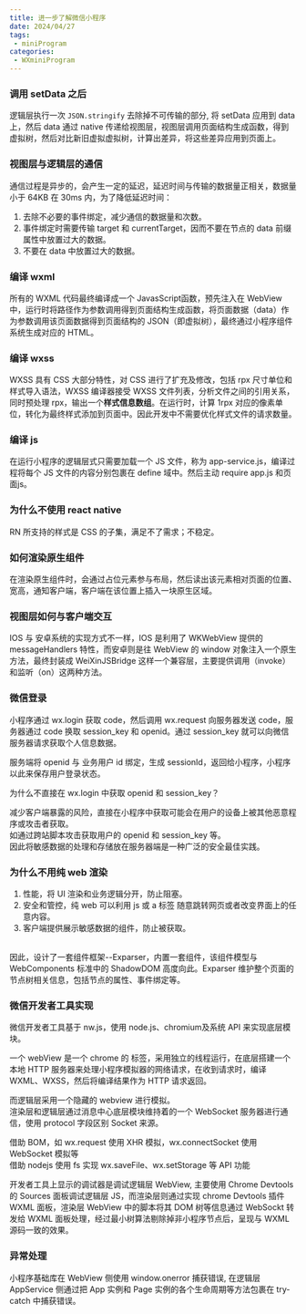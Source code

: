 ```yaml
---
title: 进一步了解微信小程序
date: 2024/04/27
tags:
 - miniProgram
categories:
 - WXminiProgram
---
```


### 调用 setData 之后
逻辑层执行一次 `JSON.stringify` 去除掉不可传输的部分, 将 setData 应用到 data 上，然后 data 通过 native 传递给视图层，视图层调用页面结构生成函数，得到虚拟树，然后对比新旧虚拟虚拟树，计算出差异，将这些差异应用到页面上。

### 视图层与逻辑层的通信
通信过程是异步的，会产生一定的延迟，延迟时间与传输的数据量正相关，数据量小于 64KB 在 30ms 内，为了降低延迟时间：
1. 去除不必要的事件绑定，减少通信的数据量和次数。
2. 事件绑定时需要传输 target 和 currentTarget，因而不要在节点的 data 前缀属性中放置过大的数据。
3. 不要在 data 中放置过大的数据。

### 编译 wxml
所有的 WXML 代码最终编译成一个 JavasScript函数，预先注入在 WebView 中，运行时将路径作为参数调用得到页面结构生成函数，将页面数据（data）作为参数调用该页面数据得到页面结构的 JSON（即虚拟树），最终通过小程序组件系统生成对应的 HTML。

### 编译 wxss
WXSS 具有 CSS 大部分特性，对 CSS 进行了扩充及修改，包括 rpx 尺寸单位和样式导入语法，WXSS 编译器接受 WXSS 文件列表，分析文件之间的引用关系，同时预处理 rpx，输出一个**样式信息数组**。在运行时，计算 1rpx 对应的像素单位，转化为最终样式添加到页面中。因此开发中不需要优化样式文件的请求数量。

### 编译 js
在运行小程序的逻辑层式只需要加载一个 JS 文件，称为 app-service.js，编译过程将每个 JS 文件的内容分别包裹在 define 域中。然后主动 require app.js 和页面js。 

### 为什么不使用 react native
RN 所支持的样式是 CSS 的子集，满足不了需求；不稳定。

### 如何渲染原生组件
在渲染原生组件时，会通过占位元素参与布局，然后读出该元素相对页面的位置、宽高，通知客户端，客户端在该位置上插入一块原生区域。

### 视图层如何与客户端交互
IOS 与 安卓系统的实现方式不一样，IOS 是利用了 WKWebView 提供的 messageHandlers 特性，而安卓则是往 WebView 的 window 对象注入一个原生方法，最终封装成 WeiXinJSBridge 这样一个兼容层，主要提供调用（invoke） 和监听（on）这两种方法。

### 微信登录
小程序通过 wx.login 获取 code，然后调用 wx.request 向服务器发送 code，服务器通过 code 换取 session_key 和 openid。通过 session_key 就可以向微信服务器请求获取个人信息数据。<br />

服务端将 openid 与 业务用户 id 绑定，生成 sessionId，返回给小程序，小程序以此来保存用户登录状态。<br />

为什么不直接在 wx.login 中获取 openid 和 session_key？<br />

减少客户端暴露的风险，直接在小程序中获取可能会在用户的设备上被其他恶意程序或攻击者获取。<br />
如通过跨站脚本攻击获取用户的 openid 和 session_key 等。<br />
因此将敏感数据的处理和存储放在服务器端是一种广泛的安全最佳实践。

### 为什么不用纯 web 渲染
1. 性能，将 UI 渲染和业务逻辑分开，防止阻塞。
2. 安全和管控，纯 web 可以利用 js 或 a 标签 随意跳转网页或者改变界面上的任意内容。
3. 客户端提供展示敏感数据的组件，防止被获取。
<br/>
因此，设计了一套组件框架--Exparser，内置一套组件，该组件模型与 WebComponents 标准中的 ShadowDOM 高度向此。Exparser 维护整个页面的节点树相关信息，包括节点的属性、事件绑定等。

### 微信开发者工具实现
微信开发者工具基于 nw.js，使用 node.js、chromium及系统 API 来实现底层模块。<br/>

一个 webView 是一个 chrome 的 <webview /> 标签，采用独立的线程运行，在底层搭建一个本地 HTTP 服务器来处理小程序模拟器的网络请求，在收到请求时，编译 WXML、WXSS，然后将编译结果作为 HTTP 请求返回。<br/>

而逻辑层采用一个隐藏的 webview 进行模拟。<br/>
渲染层和逻辑层通过消息中心底层模块维持着的一个 WebSocket 服务器进行通信，使用 protocol 字段区别 Socket 来源。<br/>

借助 BOM，如 wx.request 使用 XHR 模拟，wx.connectSocket 使用 WebSocket 模拟等<br/>
借助 nodejs 使用 fs 实现 wx.saveFile、wx.setStorage 等 API 功能<br/>

开发者工具上显示的调试器是调试逻辑层 WebView, 主要使用 Chrome Devtools 的 Sources 面板调试逻辑层 JS，而渲染层则通过实现 chrome Devtools  插件 WXML 面板，渲染层 WebView 中的脚本将其 DOM 树等信息通过 WebSockt 转发给 WXML 面板处理，经过最小树算法剔除掉非小程序节点后，呈现与 WXML 源码一致的效果。

### 异常处理
小程序基础库在 WebView 侧使用 window.onerror 捕获错误, 在逻辑层 AppService 侧通过把 App 实例和 Page 实例的各个生命周期等方法包裹在 try-catch 中捕获错误。